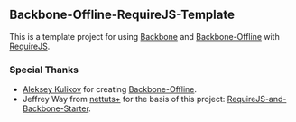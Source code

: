 ## Backbone-Offline-RequireJS-Template
This is a template project for using [Backbone](http://backbonejs.org/) and [Backbone-Offline](https://github.com/Ask11/backbone.offline) with [RequireJS](http://requirejs.org/).

### Special Thanks
- [Aleksey Kulikov](https://github.com/Ask11) for creating [Backbone-Offline](https://github.com/Ask11/backbone.offline).
- Jeffrey Way from [nettuts+](http://net.tutsplus.com/) for the basis of this project: [RequireJS-and-Backbone-Starter](https://github.com/NETTUTS/).  
